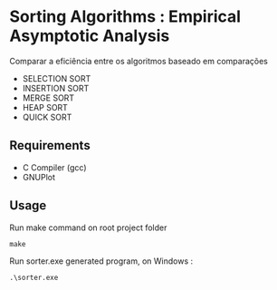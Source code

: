 # Sorting Algorithms : Empirical Asymptotic Analysis

Comparar a eficiência entre os algoritmos baseado em comparações

- SELECTION SORT
- INSERTION SORT
- MERGE SORT
- HEAP SORT
- QUICK SORT

## Requirements

- C Compiler (gcc)
- GNUPlot

## Usage

Run make command on root project folder

```
make
```

Run sorter.exe generated program, on Windows :

```
.\sorter.exe
```